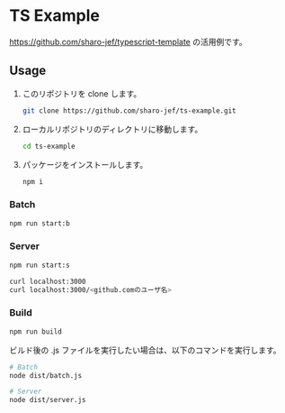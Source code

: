 # TS Example

https://github.com/sharo-jef/typescript-template の活用例です。

## Usage

1. このリポジトリを clone します。
   ```bash
   git clone https://github.com/sharo-jef/ts-example.git
   ```
1. ローカルリポジトリのディレクトリに移動します。
   ```bash
   cd ts-example
   ```
1. パッケージをインストールします。
   ```bash
   npm i
   ```

### Batch

```bash
npm run start:b
```

### Server

```bash
npm run start:s
```

```bash
curl localhost:3000
curl localhost:3000/<github.comのユーザ名>
```

### Build

```bash
npm run build
```

ビルド後の .js ファイルを実行したい場合は、以下のコマンドを実行します。

```bash
# Batch
node dist/batch.js

# Server
node dist/server.js
```
